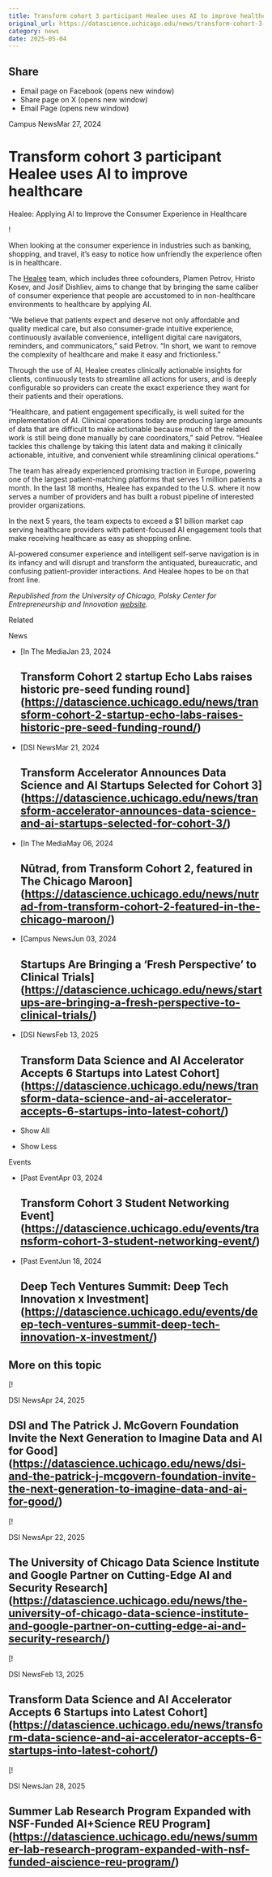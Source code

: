 ```yaml
---
title: Transform cohort 3 participant Healee uses AI to improve healthcare – DSI
original_url: https://datascience.uchicago.edu/news/transform-cohort-3-participant-healee-uses-ai-to-improve-healthcare
category: news
date: 2025-05-04
---
```


## Share

* Email page on Facebook (opens new window)
* Share page on X (opens new window)
* Email Page (opens new window)

<!-- Table-like structure detected -->

Campus NewsMar 27, 2024

# Transform cohort 3 participant Healee uses AI to improve healthcare

Healee: Applying AI to Improve the Consumer Experience in Healthcare

!

When looking at the consumer experience in industries such as banking, shopping, and travel, it’s easy to notice how unfriendly the experience often is in healthcare.

The [Healee](http://healee.com) team, which includes three cofounders, Plamen Petrov, Hristo Kosev, and Josif Dishliev, aims to change that by bringing the same caliber of consumer experience that people are accustomed to in non-healthcare environments to healthcare by applying AI.

“We believe that patients expect and deserve not only affordable and quality medical care, but also consumer-grade intuitive experience, continuously available convenience, intelligent digital care navigators, reminders, and communicators,” said Petrov. “In short, we want to remove the complexity of healthcare and make it easy and frictionless.”

Through the use of AI, Healee creates clinically actionable insights for clients, continuously tests to streamline all actions for users, and is deeply configurable so providers can create the exact experience they want for their patients and their operations.

“Healthcare, and patient engagement specifically, is well suited for the implementation of AI. Clinical operations today are producing large amounts of data that are difficult to make actionable because much of the related work is still being done manually by care coordinators,” said Petrov. “Healee tackles this challenge by taking this latent data and making it clinically actionable, intuitive, and convenient while streamlining clinical operations.”

The team has already experienced promising traction in Europe, powering one of the largest patient-matching platforms that serves 1 million patients a month. In the last 18 months, Healee has expanded to the U.S. where it now serves a number of providers and has built a robust pipeline of interested provider organizations.

In the next 5 years, the team expects to exceed a $1 billion market cap serving healthcare providers with patient-focused AI engagement tools that make receiving healthcare as easy as shopping online.

AI-powered consumer experience and intelligent self-serve navigation is in its infancy and will disrupt and transform the antiquated, bureaucratic, and confusing patient-provider interactions. And Healee hopes to be on that front line.

*Republished from the University of Chicago, Polsky Center for Entrepreneurship and Innovation [website](https://polsky.uchicago.edu/2024/03/19/healee-applying-ai-to-improve-the-consumer-experience-in-healthcare/).*

Related

News

* [In The MediaJan 23, 2024

  ## Transform Cohort 2 startup Echo Labs raises historic pre-seed funding round](https://datascience.uchicago.edu/news/transform-cohort-2-startup-echo-labs-raises-historic-pre-seed-funding-round/)
* [DSI NewsMar 21, 2024

  ## Transform Accelerator Announces Data Science and AI Startups Selected for Cohort 3](https://datascience.uchicago.edu/news/transform-accelerator-announces-data-science-and-ai-startups-selected-for-cohort-3/)
* [In The MediaMay 06, 2024

  ## Nūtrad, from Transform Cohort 2, featured in The Chicago Maroon](https://datascience.uchicago.edu/news/nutrad-from-transform-cohort-2-featured-in-the-chicago-maroon/)
* [Campus NewsJun 03, 2024

  ## Startups Are Bringing a ‘Fresh Perspective’ to Clinical Trials](https://datascience.uchicago.edu/news/startups-are-bringing-a-fresh-perspective-to-clinical-trials/)
* [DSI NewsFeb 13, 2025

  ## Transform Data Science and AI Accelerator Accepts 6 Startups into Latest Cohort](https://datascience.uchicago.edu/news/transform-data-science-and-ai-accelerator-accepts-6-startups-into-latest-cohort/)

+ Show All
- Show Less

Events

* [Past EventApr 03, 2024

  ## Transform Cohort 3 Student Networking Event](https://datascience.uchicago.edu/events/transform-cohort-3-student-networking-event/)
* [Past EventJun 18, 2024

  ## Deep Tech Ventures Summit: Deep Tech Innovation x Investment](https://datascience.uchicago.edu/events/deep-tech-ventures-summit-deep-tech-innovation-x-investment/)

## More on this topic

[!

DSI NewsApr 24, 2025

## DSI and The Patrick J. McGovern Foundation Invite the Next Generation to Imagine Data and AI for Good](https://datascience.uchicago.edu/news/dsi-and-the-patrick-j-mcgovern-foundation-invite-the-next-generation-to-imagine-data-and-ai-for-good/)
[!

DSI NewsApr 22, 2025

## The University of Chicago Data Science Institute and Google Partner on Cutting-Edge AI and Security Research](https://datascience.uchicago.edu/news/the-university-of-chicago-data-science-institute-and-google-partner-on-cutting-edge-ai-and-security-research/)
[!

DSI NewsFeb 13, 2025

## Transform Data Science and AI Accelerator Accepts 6 Startups into Latest Cohort](https://datascience.uchicago.edu/news/transform-data-science-and-ai-accelerator-accepts-6-startups-into-latest-cohort/)
[!

DSI NewsJan 28, 2025

## Summer Lab Research Program Expanded with NSF-Funded AI+Science REU Program](https://datascience.uchicago.edu/news/summer-lab-research-program-expanded-with-nsf-funded-aiscience-reu-program/)